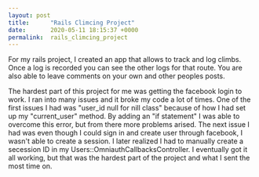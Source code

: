 ```yaml
---
layout: post
title:      "Rails Climcing Project"
date:       2020-05-11 18:15:37 +0000
permalink:  rails_climcing_project
---
```




For my rails project, I created an app that allows to track and log climbs. Once a log is recorded you can see the other logs for that route. You are also able to leave comments on your own and other peoples posts.

The hardest part of this project for me was getting the facebook login to work. I ran into many issues and it broke my code a lot of times. One of the first issues I had was "user_id null for nill class" because of how I had set up my "current_user" method. By adding an "if statement" I was able to overcome this error, but from there more problems arised. The next issue I had was even though I could sign in and create user through facebook, I wasn't able to create a session. I later realized I had to manually create a secession ID in my Users::OmniauthCallbacksController. I eventually got it all working, but that was the hardest part of the project and what I sent the most time on.


